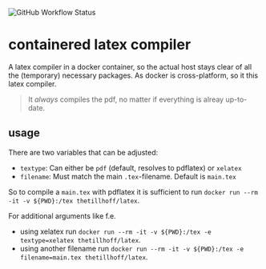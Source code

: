 ![GitHub Workflow Status](https://img.shields.io/github/workflow/status/tillhoff/containered-latex/Publish%20image%20to%20docker%20hub)

# containered latex compiler
A latex compiler in a docker container, so the actual host stays clear of all the (temporary) necessary packages. As docker is cross-platform, so it this latex compiler.

> It _always_ compiles the pdf, no matter if everything is alreay up-to-date.

## usage

There are two variables that can be adjusted:
- `textype`: Can either be `pdf` (default, resolves to pdflatex) or `xelatex`
- `filename`: Must match the main `.tex`-filename. Default is `main.tex`

So to compile a `main.tex` with pdflatex it is sufficient to run `docker run --rm -it -v ${PWD}:/tex thetillhoff/latex`.

For additional arguments like f.e.
- using xelatex run `docker run --rm -it -v ${PWD}:/tex -e textype=xelatex thetillhoff/latex`.
- using another filename run `docker run --rm -it -v ${PWD}:/tex -e filename=main.tex thetillhoff/latex`.
